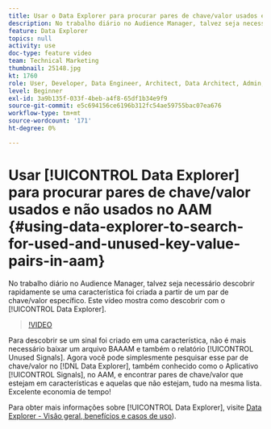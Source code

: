 ```yaml
---
title: Usar o Data Explorer para procurar pares de chave/valor usados e não usados
description: No trabalho diário no Audience Manager, talvez seja necessário descobrir rapidamente se uma característica foi criada a partir de um par de chave/valor específico. Este vídeo mostra como descobrir com o Data Explorer.
feature: Data Explorer
topics: null
activity: use
doc-type: feature video
team: Technical Marketing
thumbnail: 25148.jpg
kt: 1760
role: User, Developer, Data Engineer, Architect, Data Architect, Admin, Leader
level: Beginner
exl-id: 3a9b135f-033f-4beb-a4f8-65df1b34e9f9
source-git-commit: e5c694156ce6196b312fc54ae59755bac07ea676
workflow-type: tm+mt
source-wordcount: '171'
ht-degree: 0%

---
```


# Usar [!UICONTROL Data Explorer] para procurar pares de chave/valor usados e não usados no AAM {#using-data-explorer-to-search-for-used-and-unused-key-value-pairs-in-aam}

No trabalho diário no Audience Manager, talvez seja necessário descobrir rapidamente se uma característica foi criada a partir de um par de chave/valor específico. Este vídeo mostra como descobrir com o [!UICONTROL Data Explorer].

>[!VIDEO](https://video.tv.adobe.com/v/30833/?quality=12&captions=por_br)

Para descobrir se um sinal foi criado em uma característica, não é mais necessário baixar um arquivo BAAAM e também o relatório [!UICONTROL Unused Signals]. Agora você pode simplesmente pesquisar esse par de chave/valor no [!DNL Data Explorer], também conhecido como o Aplicativo [!UICONTROL Signals], no AAM, e encontrar pares de chave/valor que estejam em características e aquelas que não estejam, tudo na mesma lista. Excelente economia de tempo!

Para obter mais informações sobre [!UICONTROL Data Explorer], visite [Data Explorer - Visão geral, benefícios e casos de uso](https://experienceleague.adobe.com/docs/audience-manager/user-guide/features/data-explorer/data-explorer-overview.html?lang=pt-BR)).
